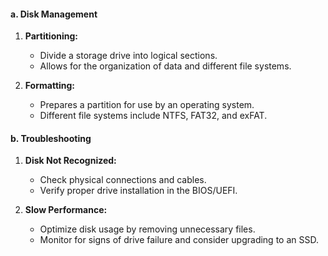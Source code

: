 #### a. Disk Management

1. **Partitioning:**
    
    - Divide a storage drive into logical sections.
    - Allows for the organization of data and different file systems.
2. **Formatting:**
    
    - Prepares a partition for use by an operating system.
    - Different file systems include NTFS, FAT32, and exFAT.

#### b. Troubleshooting

1. **Disk Not Recognized:**
    
    - Check physical connections and cables.
    - Verify proper drive installation in the BIOS/UEFI.
2. **Slow Performance:**
    
    - Optimize disk usage by removing unnecessary files.
    - Monitor for signs of drive failure and consider upgrading to an SSD.